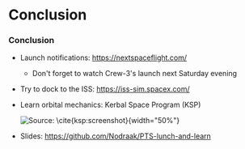 # Conclusion

### Conclusion

* Launch notifications: <https://nextspaceflight.com/>
    * Don't forget to watch Crew-3's launch next Saturday evening
* Try to dock to the ISS: <https://iss-sim.spacex.com/>
* Learn orbital mechanics: Kerbal Space Program (KSP)

    ![Source: \cite{ksp:screenshot}](ksp.jpg){width="50%"}

* Slides: <https://github.com/Nodraak/PTS-lunch-and-learn>
